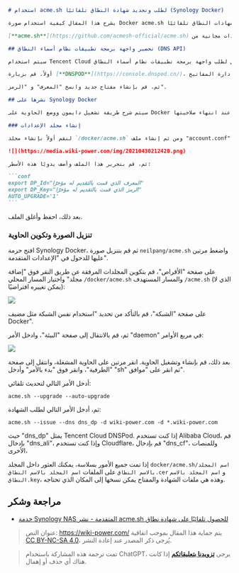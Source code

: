 ````markdown
# استخدام acme.sh لطلب وتجديد شهادة النطاق تلقائيًا (Synology Docker)

يشرح هذا المقال كيفية استخدام صورة Docker acme.sh للقيام بعمليات طلب وتجديد شهادات النطاق تلقائيًا.

[**acme.sh**](https://github.com/acmesh-official/acme.sh) يمكنه إنشاء شهادات مجانية من Let's Encrypt ويدعم نشرها باستخدام Docker. يدعم أيضًا طريقتي التحقق من النطاق: HTTP وDNS، بما في ذلك الوضع اليدوي وDNS التلقائي ووضع الاسم البديل لتلبية متطلبات البيئات المختلفة. يمكنك أيضًا طلب شهادات لعدة نطاقات معًا وشهادات النطاق العامة، وتلقائيًا تجديد الشهادات ونشرها في مشاريعك.

## تحضير واجهة برمجة تطبيقات نظام أسماء النطاق (DNS API)

سيتم استخدام Tencent Cloud كمثال في هذا المقال لطلب واجهة برمجة تطبيقات نظام أسماء النطاق (DNS API). يرجى الرجوع إلى الوثائق الرسمية [**dnsapi**](https://github.com/acmesh-official/acme.sh/wiki/dnsapi) للمنصات الأخرى.

أولاً، قم بزيارة [**DNSPOD**](https://console.dnspod.cn/)، انقر على صورة الشخص في الزاوية العلوية اليمنى - "إدارة المفاتيح".

ثم، قم بإنشاء مفتاح جديد وانسخ "المعرف" و "الرمز".

## نشرها على Synology Docker

سيتم شرح طريقة تشغيل دايمون ووضع الحاوية على Docker في هذا البرنامج التعليمي لضمان تجديد الشهادة تلقائيًا عند انتهاء صلاحيتها.

### إنشاء مجلد الإعدادات

لنقم أولاً بإنشاء مجلد `/docker/acme.sh` ومن ثم إنشاء ملف "account.conf" يدويًا:

![](https://media.wiki-power.com/img/20210430212420.png)

ثم، قم بتحرير هذا الملف وأضف يدويًا هذه الأسطر:

```conf
export DP_Id="المعرف الذي قمت بالتقديم له مؤخرًا"
export DP_Key="الرمز الذي قمت بالتقديم له مؤخرًا"
AUTO_UPGRADE='1'
```
````

بعد ذلك، احفظ وأغلق الملف.

### تنزيل الصورة وتكوين الحاوية

افتح حزمة Synology Docker، ثم قم بتنزيل صورة `neilpang/acme.sh` واضغط مرتين عليها للدخول في "الإعدادات المتقدمة".

على صفحة "الأقراص"، قم بتكوين المجلدات المرفقة عن طريق النقر فوق "إضافة مجلد" واختيار المسار المحلي `/docker/acme.sh` والمسار المستهدف `/acme.sh` (الذي لا يمكن تغييره افتراضيًا):

![](https://media.wiki-power.com/img/20210430214221.png)

على صفحة "الشبكة"، قم بالتأكد من تحديد "استخدام نفس الشبكة مثل مضيف Docker".

ثم، قم بالانتقال إلى صفحة "البيئة"، وادخل الأمر "daemon" في مربع الأوامر:

![](https://media.wiki-power.com/img/20210430215244.png)

بعد ذلك، قم بإنشاء وتشغيل الحاوية. انقر مرتين على الحاوية المشغلة، وانتقل إلى صفحة "الطرفية"، وانقر فوق "بدء بالأمر" وأدخل "sh" ثم انقر على "موافق".

أدخل الأمر التالي لتحديث تلقائي:

```shell
acme.sh --upgrade --auto-upgrade
```

ثم، أدخل الأمر التالي لطلب الشهادة:

```shell
acme.sh --issue --dns dns_dp -d wiki-power.com -d *.wiki-power.com
```

حيث "dns_dp" يمثل Tencent Cloud DNSPod. إذا كنت تستخدم Alibaba Cloud، قم بإدخال "dns_ali"، وإذا كنت تستخدم Cloudflare، قم بإدخال "dns_cf"، وللمنصات الأخرى،

إذا تمت جميع الأمور بسلاسة، يمكنك العثور داخل المجلد `docker/acme.sh/اسم المجلد بالاسم النطاق` على الملفات `اسم المجلد بالاسم النطاق.cer` و `اسم المجلد بالاسم النطاق.key`، وهذه هي ملفات الشهادة والمفتاح يمكن نسخها إلى المكان الذي تحتاجه.

## مراجعة وشكر

- [خدمة Synology NAS المتقدمة - نشر acme.sh للحصول تلقائيًا على شهادة نطاق](https://www.ioiox.com/archives/88.html)

> عنوان النص: <https://wiki-power.com/>
> يتم حماية هذا المقال بموجب اتفاقية [CC BY-NC-SA 4.0](https://creativecommons.org/licenses/by/4.0/deed.zh)، يُرجى ذكر المصدر عند إعادة النشر.

> تمت ترجمة هذه المشاركة باستخدام ChatGPT، يرجى [**تزويدنا بتعليقاتكم**](https://github.com/linyuxuanlin/Wiki_MkDocs/issues/new) إذا كانت هناك أي حذف أو إهمال.
